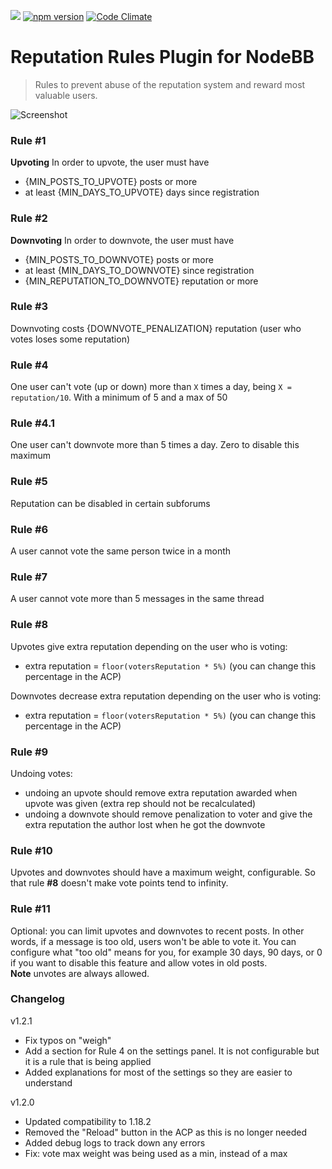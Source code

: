 ![](https://packages.nodebb.org/api/v1/plugins/nodebb-plugin-reputation-rules/compatibility.png)
[![npm version](https://badge.fury.io/js/nodebb-plugin-reputation-rules.svg?nocache=1)](https://badge.fury.io/js/nodebb-plugin-reputation-rules) 
[![Code Climate](https://codeclimate.com/github/exo-do/nodebb-plugin-reputation-rules/badges/gpa.svg?nocache=1)](https://codeclimate.com/github/exo-do/nodebb-plugin-reputation-rules)

# Reputation Rules Plugin for NodeBB

> Rules to prevent abuse of the reputation system and reward most valuable users.

![Screenshot](https://raw.githubusercontent.com/exo-do/nodebb-plugin-reputation-rules/master/reputation-rules-acp.png)

### Rule #1
**Upvoting** In order to upvote, the user must have  
 - {MIN_POSTS_TO_UPVOTE} posts or more
 - at least {MIN_DAYS_TO_UPVOTE} days since registration

### Rule #2
**Downvoting** In order to downvote, the user must have  
 - {MIN_POSTS_TO_DOWNVOTE} posts or more
 - at least {MIN_DAYS_TO_DOWNVOTE} since registration
 - {MIN_REPUTATION_TO_DOWNVOTE} reputation or more

### Rule #3
Downvoting costs {DOWNVOTE_PENALIZATION} reputation (user who votes loses some reputation)

### Rule #4
One user can't vote (up or down) more than `X` times a day, being `X = reputation/10`. With a minimum of 5 and a max of 50

### Rule #4.1
One user can't downvote more than 5 times a day. Zero to disable this maximum

### Rule #5
Reputation can be disabled in certain subforums

### Rule #6
A user cannot vote the same person twice in a month

### Rule #7
A user cannot vote more than 5 messages in the same thread

### Rule #8
Upvotes give extra reputation depending on the user who is voting:  
 - extra reputation = `floor(votersReputation * 5%)` (you can change this percentage in the ACP)

Downvotes decrease extra reputation depending on the user who is voting:  
 - extra reputation = `floor(votersReputation * 5%)` (you can change this percentage in the ACP)

### Rule #9
Undoing votes:  
 - undoing an upvote should remove extra reputation awarded when upvote was given (extra rep should not be recalculated)
 - undoing a downvote should remove penalization to voter and give the extra reputation the author lost when he got the downvote

### Rule #10
Upvotes and downvotes should have a maximum weight, configurable. So that rule **#8** doesn't make vote points tend to infinity.

### Rule #11
Optional: you can limit upvotes and downvotes to recent posts. In other words, if a message is too old, users won't be able to vote it.
You can configure what "too old" means for you, for example 30 days, 90 days, or 0 if you want to disable this feature and allow votes in old posts.  
**Note** unvotes are always allowed.

### Changelog

v1.2.1

 - Fix typos on "weigh"
 - Add a section for Rule 4 on the settings panel. It is not configurable but it is a rule that is being applied
 - Added explanations for most of the settings so they are easier to understand

v1.2.0

 - Updated compatibility to 1.18.2
 - Removed the "Reload" button in the ACP as this is no longer needed
 - Added debug logs to track down any errors
 - Fix: vote max weight was being used as a min, instead of a max
 
